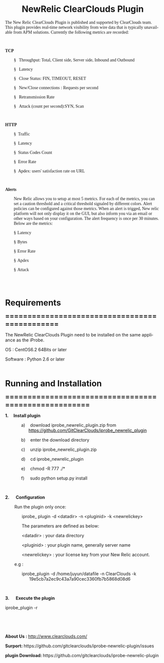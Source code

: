 
<html>

<body lang=EN-US link=blue vlink=purple style='text-justify-trim:punctuation'>

<div class=WordSection1 style='layout-grid:15.6pt'>

<h1 align=center style='text-align:center'>NewRelic ClearClouds Plugin</h1>

<p class=MsoNormal><span style='font-family:"Times New Roman","serif"'>The New
Relic ClearClouds Plugin is published and supported by ClearClouds team. This plugin
provides real-time network visibility from wire data that is typically unavailable
from APM solutions. Currently the following metrics are recorded:</span></p>

<p class=MsoNormal><b><span style='font-family:"Times New Roman","serif"'>&nbsp;</span></b></p>

<p class=MsoNormal><b><span style='font-family:"Times New Roman","serif"'>TCP</span></b></p>

<p class=MsoListParagraph style='margin-left:49.6pt;text-indent:-28.35pt'><span
style='font-family:Wingdings'>§<span style='font:7.0pt "Times New Roman"'>&nbsp;&nbsp;&nbsp;
</span></span><span style='font-family:"Times New Roman","serif"'>Throughput: Total,
Client side, Server side, Inbound and Outbound</span></p>

<p class=MsoListParagraph style='margin-left:49.6pt;text-indent:-28.35pt'><span
style='font-family:Wingdings'>§<span style='font:7.0pt "Times New Roman"'>&nbsp;&nbsp;&nbsp;
</span></span><span style='font-family:"Times New Roman","serif"'>Latency</span></p>

<p class=MsoListParagraph style='margin-left:49.6pt;text-indent:-28.35pt'><span
style='font-family:Wingdings'>§<span style='font:7.0pt "Times New Roman"'>&nbsp;&nbsp;&nbsp;
</span></span><span style='font-family:"Times New Roman","serif"'>Close Status:
FIN, TIMEOUT, RESET</span></p>

<p class=MsoListParagraph style='margin-left:49.6pt;text-indent:-28.35pt'><span
style='font-family:Wingdings'>§<span style='font:7.0pt "Times New Roman"'>&nbsp;&nbsp;&nbsp;
</span></span><span style='font-family:"Times New Roman","serif"'>New/Close
connections : Requests per second</span></p>

<p class=MsoListParagraph style='margin-left:49.6pt;text-indent:-28.35pt'><span
style='font-family:Wingdings'>§<span style='font:7.0pt "Times New Roman"'>&nbsp;&nbsp;&nbsp;
</span></span><span style='font-family:"Times New Roman","serif"'>Retransmission
Rate</span></p>

<p class=MsoListParagraph style='margin-left:49.6pt;text-indent:-28.35pt'><span
style='font-family:Wingdings'>§<span style='font:7.0pt "Times New Roman"'>&nbsp;&nbsp;&nbsp;
</span></span><span style='font-family:"Times New Roman","serif"'>Attack (count
per second):SYN, Scan</span></p>

<p class=MsoNormal><b><span style='font-family:"Times New Roman","serif"'>&nbsp;</span></b></p>

<p class=MsoNormal><b><span style='font-family:"Times New Roman","serif"'>HTTP </span></b></p>

<p class=MsoListParagraph style='margin-left:42.25pt;text-indent:-21.25pt'><span
style='font-family:Wingdings'>§<span style='font:7.0pt "Times New Roman"'>&nbsp;&nbsp;
</span></span><span style='font-family:"Times New Roman","serif"'>Traffic</span></p>

<p class=MsoListParagraph style='margin-left:42.25pt;text-indent:-21.25pt'><span
style='font-family:Wingdings'>§<span style='font:7.0pt "Times New Roman"'>&nbsp;&nbsp;
</span></span><span style='font-family:"Times New Roman","serif"'>Latency</span></p>

<p class=MsoListParagraph style='margin-left:42.25pt;text-indent:-21.25pt'><span
style='font-family:Wingdings'>§<span style='font:7.0pt "Times New Roman"'>&nbsp;&nbsp;
</span></span><span style='font-family:"Times New Roman","serif"'>Status Codes
Count</span></p>

<p class=MsoListParagraph style='margin-left:42.25pt;text-indent:-21.25pt'><span
style='font-family:Wingdings'>§<span style='font:7.0pt "Times New Roman"'>&nbsp;&nbsp;
</span></span><span style='font-family:"Times New Roman","serif"'>Error Rate</span></p>

<p class=MsoListParagraph style='margin-left:42.25pt;text-indent:-21.25pt'><span
style='font-family:Wingdings'>§<span style='font:7.0pt "Times New Roman"'>&nbsp;&nbsp;
</span></span><span style='font-family:"Times New Roman","serif"'>Apdex: users'
satisfaction rate on URL</span></p>

<p class=MsoNormal><b><span style='font-family:"Times New Roman","serif"'>&nbsp;</span></b></p>

<p class=MsoNormal><b><span style='font-family:"Times New Roman","serif"'>Alerts</span></b></p>

<p class=MsoNormal style='margin-left:21.0pt'><span style='font-family:"Times New Roman","serif"'>New
Relic allows you to setup at most 5 metrics. For each of the metrics, you can
set a caution threshold and a critical threshold signaled by different colors.
Alert policies can be configured against those metrics. When an alert is
trigged, New relic platform will not only display it on the GUI, but also inform
you via an email or other ways based on your configuration. The alert frequency
is once per 30 minutes. Below are the metrics:</span></p>

<p class=MsoListParagraph style='margin-left:39.0pt;text-indent:-.25in'><span
style='font-family:Wingdings'>§<span style='font:7.0pt "Times New Roman"'>&nbsp;
</span></span><span style='font-family:"Times New Roman","serif"'>Latency</span></p>

<p class=MsoListParagraph style='margin-left:39.0pt;text-indent:-.25in'><span
style='font-family:Wingdings'>§<span style='font:7.0pt "Times New Roman"'>&nbsp;
</span></span><span style='font-family:"Times New Roman","serif"'>Bytes</span></p>

<p class=MsoListParagraph style='margin-left:39.0pt;text-indent:-.25in'><span
style='font-family:Wingdings'>§<span style='font:7.0pt "Times New Roman"'>&nbsp;
</span></span><span style='font-family:"Times New Roman","serif"'>Error Rate</span></p>

<p class=MsoListParagraph style='margin-left:39.0pt;text-indent:-.25in'><span
style='font-family:Wingdings'>§<span style='font:7.0pt "Times New Roman"'>&nbsp;
</span></span><span style='font-family:"Times New Roman","serif"'>Apdex</span></p>

<p class=MsoListParagraph style='margin-left:39.0pt;text-indent:-.25in'><span
style='font-family:Wingdings'>§<span style='font:7.0pt "Times New Roman"'>&nbsp;
</span></span><span style='font-family:"Times New Roman","serif"'>Attack</span></p>

<p class=MsoNormal><b><span style='font-size:12.0pt'>&nbsp;</span></b></p>

<p class=MsoNormal><b><span style='font-size:12.0pt'>&nbsp;</span></b></p>

<p class=MsoNormal><b><span style='font-size:20.0pt'>Requirements</span></b></p>

<p class=MsoNormal><b><span style='font-size:16.0pt'>==============================================</span></b></p>

<p class=MsoNormal>The NewRelic ClearClouds Plugin need to be installed on the
same appliance as the iProbe. </p>

<p class=MsoNormal>OS : CentOS6.2 64Bits or later</p>

<p class=MsoNormal>Software : Python 2.6 or later</p>

<p class=MsoNormal><b><span style='font-size:16.0pt'>&nbsp;</span></b></p>

<p class=MsoNormal><b><span style='font-size:20.0pt'>Running and Installation</span></b></p>

<p class=MsoNormal><b><span style='font-size:16.0pt'>=====================================================</span></b></p>

<p class=MsoListParagraph style='margin-left:.25in;text-indent:-.25in'><a
name="_GoBack"></a><b>1.<span style='font:7.0pt "Times New Roman"'>&nbsp;&nbsp;&nbsp;&nbsp;&nbsp;&nbsp;
</span></b><b>Install plugin</b></p>

<p class=MsoListParagraph align=left style='margin-left:57.0pt;text-align:left;
text-indent:-.25in'>a)<span style='font:7.0pt "Times New Roman"'>&nbsp;&nbsp;&nbsp;&nbsp;&nbsp;&nbsp;
</span>download iprobe_newrelic_plugin.zip from <a
href="https://github.com/GitClearClouds/iprobe_newrelic_plugin.git"><span
style='color:windowtext;text-decoration:none'>https://github.com/GitClearClouds/iprobe_newrelic_plugin</span></a></p>

<p class=MsoListParagraph align=left style='margin-left:57.0pt;text-align:left;
text-indent:-.25in'>b)<span style='font:7.0pt "Times New Roman"'>&nbsp;&nbsp;&nbsp;&nbsp;&nbsp;&nbsp;
</span>enter the download directory</p>

<p class=MsoListParagraph align=left style='margin-left:57.0pt;text-align:left;
text-indent:-.25in'>c)<span style='font:7.0pt "Times New Roman"'>&nbsp;&nbsp;&nbsp;&nbsp;&nbsp;&nbsp;
</span>unzip iprobe_newrelic_plugin.zip</p>

<p class=MsoListParagraph style='margin-left:57.0pt;text-indent:-.25in'>d)<span
style='font:7.0pt "Times New Roman"'>&nbsp;&nbsp;&nbsp;&nbsp;&nbsp;&nbsp; </span>cd
iprobe_newrelic_plugin</p>

<p class=MsoListParagraph style='margin-left:57.0pt;text-indent:-.25in'>e)<span
style='font:7.0pt "Times New Roman"'>&nbsp;&nbsp;&nbsp;&nbsp;&nbsp;&nbsp; </span>chmod
-R 777  ./*</p>

<p class=MsoListParagraph style='margin-left:57.0pt;text-indent:-.25in'>f)<span
style='font:7.0pt "Times New Roman"'>&nbsp;&nbsp;&nbsp;&nbsp;&nbsp;&nbsp;&nbsp;
</span>sudo python setup.py install</p>

<p class=MsoNormal style='margin-left:39.0pt'>&nbsp;</p>

<p class=MsoListParagraph style='margin-left:21.25pt;text-indent:-21.25pt'><b>2.<span
style='font:7.0pt "Times New Roman"'>&nbsp;&nbsp;&nbsp;&nbsp;&nbsp;&nbsp;&nbsp;&nbsp;
</span></b><b>Configuration</b></p>

<p class=MsoNormal style='margin-left:22.5pt'>Run the plugin only once:</p>

<p class=MsoNormal style='margin-left:58.5pt;text-indent:-.25in'>        iprobe_
plugin  -d &lt;datadir&gt;  -n &lt;pluginid&gt;  -k &lt;newrelickey&gt;</p>

<p class=MsoNormal style='margin-left:58.5pt;text-indent:-.25in'>        The
parameters are defined as below:</p>

<p class=MsoNormal style='margin-left:58.5pt;text-indent:-.25in'>        &lt;datadir&gt; 
:  your data directory</p>

<p class=MsoNormal style='margin-left:58.5pt;text-indent:-.25in'>        &lt;pluginid&gt; 
:  your plugin name, generally server name</p>

<p class=MsoNormal style='margin-left:58.5pt;text-indent:-.25in'>        &lt;newrelickey&gt; 
:  your license key from your New Relic account.</p>

<p class=MsoListParagraph style='margin-left:22.5pt;text-indent:0in'>e.g :</p>

<p class=MsoNormal align=left style='margin-left:58.5pt;text-align:left;
text-indent:-.25in'>        iprobe_plugin -d /home/juyun/datafile  -n
ClearClouds -k 19e5cb7a2ec9c43a7a90cec3360fb7b5868d08d6</p>

<p class=MsoNormal><b>&nbsp;</b></p>

<p class=MsoListParagraph style='margin-left:21.25pt;text-indent:-21.25pt'><b>3.<span
style='font:7.0pt "Times New Roman"'>&nbsp;&nbsp;&nbsp;&nbsp;&nbsp;&nbsp;&nbsp;&nbsp;
</span></b><b>Execute the plugin</b></p>

<p class=MsoNormal>         iprobe_plugin -r</p>

<p class=MsoNormal><b>&nbsp;</b></p>

<p class=MsoListParagraph style='text-indent:0in'><b>&nbsp;</b></p>

<p class=MsoListParagraph style='text-indent:0in'><b>About Us : </b><a
href="http://www.clearclouds.com/about/">http://www.clearclouds.com/ </a></p>

<p class=MsoListParagraph style='margin-left:21.25pt;text-indent:-21.25pt'><b>Surport:
</b>https://github.com/gitclearclouds/iprobe-newrelic-plugin/issues</p>

<p class=MsoListParagraph align=left style='margin-left:21.25pt;text-align:
left;text-indent:-21.25pt'><b>plugin Download: </b>https://github.com/gitclearclouds/iprobe-newrelic-plugin</p>

<p class=MsoNormal><b>&nbsp;</b></p>

<p class=MsoNormal><b>&nbsp;</b></p>

<p class=MsoNormal><b>&nbsp;</b></p>

</div>

</body>

</html>
